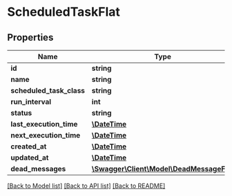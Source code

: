 # ScheduledTaskFlat

## Properties
Name | Type | Description | Notes
------------ | ------------- | ------------- | -------------
**id** | **string** |  | [optional] 
**name** | **string** |  | 
**scheduled_task_class** | **string** |  | 
**run_interval** | **int** |  | 
**status** | **string** |  | 
**last_execution_time** | [**\DateTime**](\DateTime.md) |  | [optional] 
**next_execution_time** | [**\DateTime**](\DateTime.md) |  | 
**created_at** | [**\DateTime**](\DateTime.md) |  | 
**updated_at** | [**\DateTime**](\DateTime.md) |  | 
**dead_messages** | [**\Swagger\Client\Model\DeadMessageFlat**](DeadMessageFlat.md) |  | [optional] 

[[Back to Model list]](../../README.md#documentation-for-models) [[Back to API list]](../../README.md#documentation-for-api-endpoints) [[Back to README]](../../README.md)

